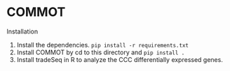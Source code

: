 # COMMOT

Installation
1. Install the dependencies.
   `pip install -r requirements.txt`
2. Install COMMOT by cd to this directory and
   `pip install .`
3. Install tradeSeq in R to analyze the CCC differentially expressed genes.
   
